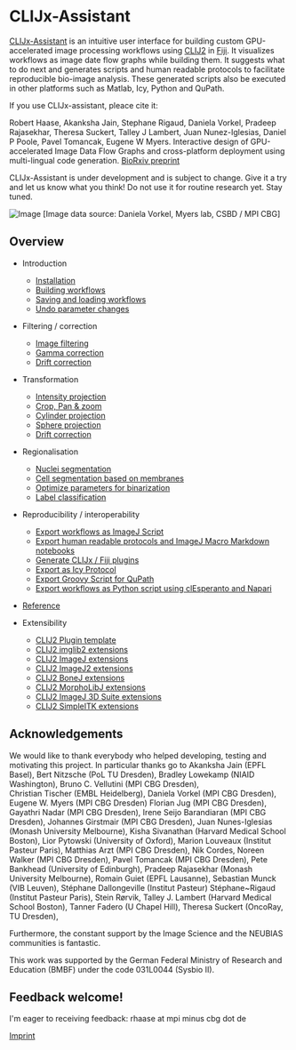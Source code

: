 # CLIJx-Assistant
[CLIJx-Assistant](https://clij.github.io/assistant) is an intuitive user interface for building custom GPU-accelerated image processing workflows using [CLIJ2](https://clij.github.io) in [Fiji](https://fiji.sc). 
It visualizes workflows as image date flow graphs while building them. 
It suggests what to do next and generates scripts and human readable protocols to facilitate reproducible bio-image analysis. 
These generated scripts also be executed in other platforms such as Matlab, Icy, Python and QuPath.

If you use CLIJx-assistant, pleace cite it: 

Robert Haase, Akanksha Jain, Stephane Rigaud, Daniela Vorkel, Pradeep Rajasekhar, Theresa Suckert, Talley J Lambert, Juan Nunez-Iglesias, Daniel P Poole, Pavel Tomancak, Eugene W Myers. Interactive design of GPU-accelerated Image Data Flow Graphs and cross-platform deployment using multi-lingual code generation. [BioRxiv preprint](https://www.biorxiv.org/content/10.1101/2020.11.19.386565v1)

CLIJx-Assistant is under development and is subject to change. 
Give it a try and let us know what you think!
Do not use it for routine research yet. 
Stay tuned.

![Image](images/teaser_landscape.gif)
[Image data source: Daniela Vorkel, Myers lab, CSBD / MPI CBG]

## Overview
* Introduction
  * [Installation](https://clij.github.io/assistant/installation)
  * [Building workflows](https://clij.github.io/assistant/getting_started)
  * [Saving and loading workflows](https://clij.github.io/assistant/save_and_load)
  * [Undo parameter changes](https://clij.github.io/assistant/undo)

* Filtering / correction
  * [Image filtering](https://clij.github.io/assistant/filtering)
  * [Gamma correction](https://clij.github.io/assistant/gamma_correction)
  * [Drift correction](https://clij.github.io/assistant/drift_correction)

* Transformation
  * [Intensity projection](https://clij.github.io/assistant/intensity_projection)
  * [Crop, Pan & zoom](https://clij.github.io/assistant/crop_pan_zoom)
  * [Cylinder projection](https://clij.github.io/assistant/cylinder_projection)
  * [Sphere projection](https://clij.github.io/assistant/sphere_projection)
  * [Drift correction](https://clij.github.io/assistant/drift_correction)

* Regionalisation
  * [Nuclei segmentation](https://clij.github.io/assistant/segmentation_nuclei)
  * [Cell segmentation based on membranes](https://clij.github.io/assistant/segmentation_cells)
  * [Optimize parameters for binarization](https://clij.github.io/assistant/parameter_optimization)
  * [Label classification](https://clij.github.io/assistant/clijx_weka_label_classifier)

* Reproducibility / interoperability
  * [Export workflows as ImageJ Script](https://clij.github.io/assistant/macro_export)
  * [Export human readable protocols and ImageJ Macro Markdown notebooks](https://clij.github.io/assistant/supplementary_methods_section_generator)
  * [Generate CLIJx / Fiji plugins](https://clij.github.io/assistant/generate_clijx_plugins)
  * [Export as Icy Protocol](https://clij.github.io/assistant/icy_protocol_export)
  * [Export Groovy Script for QuPath](https://clij.github.io/assistant/export_to_clupath)
  * [Export workflows as Python script using clEsperanto and Napari](https://clij.github.io/assistant/te_oki_export)

* [Reference](https://clij.github.io/assistant/reference)

* Extensibility
  * [CLIJ2 Plugin template](https://github.com/clij/clij2-plugin-template)
  * [CLIJ2 imglib2 extensions](https://github.com/clij/clijx-assistant-imglib2)
  * [CLIJ2 ImageJ extensions](https://github.com/clij/clijx-assistant-imagej)
  * [CLIJ2 ImageJ2 extensions](https://github.com/clij/clijx-assistant-imagej2)
  * [CLIJ2 BoneJ extensions](https://github.com/clij/clijx-assistant-bonej)
  * [CLIJ2 MorphoLibJ extensions](https://github.com/clij/clijx-assistant-morpholibj)
  * [CLIJ2 ImageJ 3D Suite extensions](https://github.com/clij/clijx-assistant-imagej3dsuite)
  * [CLIJ2 SimpleITK extensions](https://github.com/clij/clijx-assistant-simpleitk)

## Acknowledgements
We would like to thank everybody who helped developing, testing and motivating this project. In particular thanks go to 
Akanksha Jain (EPFL Basel),
Bert Nitzsche (PoL TU Dresden),
Bradley Lowekamp (NIAID Washington),
Bruno C. Vellutini (MPI CBG Dresden),  
Christian Tischer (EMBL Heidelberg),
Daniela Vorkel (MPI CBG Dresden), 
Eugene W. Myers (MPI CBG Dresden)
Florian Jug (MPI CBG Dresden), 
Gayathri Nadar (MPI CBG Dresden),
Irene Seijo Barandiaran (MPI CBG Dresden),
Johannes Girstmair (MPI CBG Dresden),
Juan Nunes-Iglesias (Monash University Melbourne),
Kisha Sivanathan (Harvard Medical School Boston),
Lior Pytowski (University of Oxford),
Marion Louveaux (Institut Pasteur Paris),
Matthias Arzt (MPI CBG Dresden),
Nik Cordes,
Noreen Walker (MPI CBG Dresden),
Pavel Tomancak (MPI CBG Dresden),
Pete Bankhead (University of Edinburgh),
Pradeep Rajasekhar (Monash University Melbourne),
Romain Guiet (EPFL Lausanne),
Sebastian Munck (VIB Leuven),
Stéphane Dallongeville (Institut Pasteur)
Stéphane~Rigaud (Institut Pasteur Paris),
Stein Rørvik,
Talley J. Lambert (Harvard Medical School Boston),
Tanner Fadero (U Chapel Hill),
Theresa Suckert (OncoRay, TU Dresden),

Furthermore, the constant support by the Image Science and the NEUBIAS communities is fantastic.
 
This work was supported by the German Federal Ministry of Research and Education (BMBF) under the code 031L0044 (Sysbio II).

## Feedback welcome!
I'm eager to receiving feedback: rhaase at mpi minus cbg dot de

[Imprint](https://clij.github.io/imprint)
